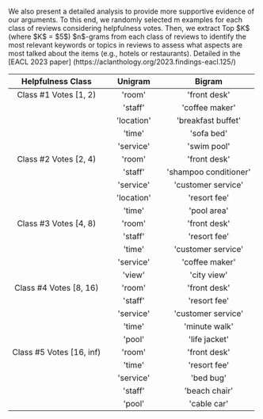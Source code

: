 <br />
We also present a detailed analysis to provide more supportive evidence of our arguments. To this end, we randomly selected m examples for each class of reviews considering helpfulness votes. Then, we extract Top $K$ (where $K$ = $5$) $n$-grams from each class of reviews to identify the most relevant keywords or topics in reviews to assess what aspects are most talked about the items (e.g., hotels or restaurants). Detailed in the [EACL 2023 paper] (https://aclanthology.org/2023.findings-eacl.125/)








|       Helpfulness Class      |   |   Unigram  |   |         Bigram        |
|:----------------------------:|---|:----------:|---|:---------------------:|
|       Class #1 Votes [1, 2)  |   |   'room'   |   |      'front desk'     |
|                              |   |   'staff'  |   |     'coffee maker'    |
|                              |   | 'location' |   |   'breakfast buffet'  |
|                              |   |   'time'   |   |       'sofa bed'      |
|                              |   |  'service' |   |      'swim pool'      |
|       Class #2 Votes [2, 4)  |   |   'room'   |   |      'front desk'     |
|                              |   |   'staff'  |   | 'shampoo conditioner' |
|                              |   |  'service' |   |   'customer service'  |
|                              |   | 'location' |   |      'resort fee'     |
|                              |   |   'time'   |   |      'pool area'      |
|       Class #3 Votes [4, 8)  |   |   'room'   |   |      'front desk'     |
|                              |   |   'staff'  |   |      'resort fee'     |
|                              |   |   'time'   |   |   'customer service'  |
|                              |   |  'service' |   |     'coffee maker'    |
|                              |   |   'view'   |   |      'city view'      |
|      Class #4 Votes [8, 16)  |   |   'room'   |   |      'front desk'     |
|                              |   |   'staff'  |   |      'resort fee'     |
|                              |   |  'service' |   |   'customer service'  |
|                              |   |   'time'   |   |     'minute walk'     |
|                              |   |   'pool'   |   |     'life jacket'     |
|     Class #5 Votes [16, inf) |   |   'room'   |   |      'front desk'     |
|                              |   |   'time'   |   |      'resort fee'     |
|                              |   |  'service' |   |       'bed bug'       |
|                              |   |   'staff'  |   |     'beach chair'     |
|                              |   |   'pool'   |   |      'cable car'      |